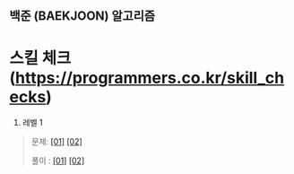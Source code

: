 ## 백준 (BAEKJOON) 알고리즘
# 스킬 체크 (https://programmers.co.kr/skill_checks)

1. 레벨 1
> 문제: [[01]](https://user-images.githubusercontent.com/43035696/91954970-7e8a4400-ed3d-11ea-8ab4-9ab160a4acd4.png) 
[[02]](https://user-images.githubusercontent.com/43035696/91955328-f7899b80-ed3d-11ea-9014-db22bfd9108f.png)
>   
> 풀이 : [[01]](./python/스킬테스트/level01/solution01.py) 
[[02]](./python/스킬테스트/level01/solution02.py) 